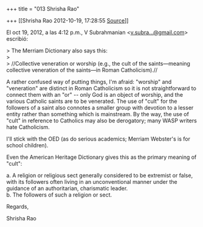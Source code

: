 +++
title = "013 Shrisha Rao"

+++
[[Shrisha Rao	2012-10-19, 17:28:55 [Source](https://groups.google.com/g/bvparishat/c/wd3roS2OhdE)]]



El oct 19, 2012, a las 4:12 p.m., V Subrahmanian \<[v.subra...@gmail.com]()\> escribió:  
  
\> The Merriam Dictionary also says this:  
\>  
\> //Collective veneration or worship (e.g., the cult of the saints—meaning collective veneration of the saints—in Roman Catholicism).//  
  

A rather confused way of putting things, I'm afraid: "worship" and "veneration" are distinct in Roman Catholicism so it is not straightforward to connect them with an "or" -- only God is an object of worship, and the various Catholic saints are to be venerated. The use of "cult" for the followers of a saint also connotes a smaller group with devotion to a lesser entity rather than something which is mainstream. By the way, the use of "cult" in reference to Catholics may also be derogatory; many WASP writers hate Catholicism.  
  
I'll stick with the OED (as do serious academics; Merriam Webster's is for school children).  
  
Even the American Heritage Dictionary gives this as the primary meaning of "cult":  
  
a. A religion or religious sect generally considered to be extremist or false, with its followers often living in an unconventional manner under the guidance of an authoritarian, charismatic leader.  
b. The followers of such a religion or sect.  
  
Regards,  
  
Shrisha Rao  
  

